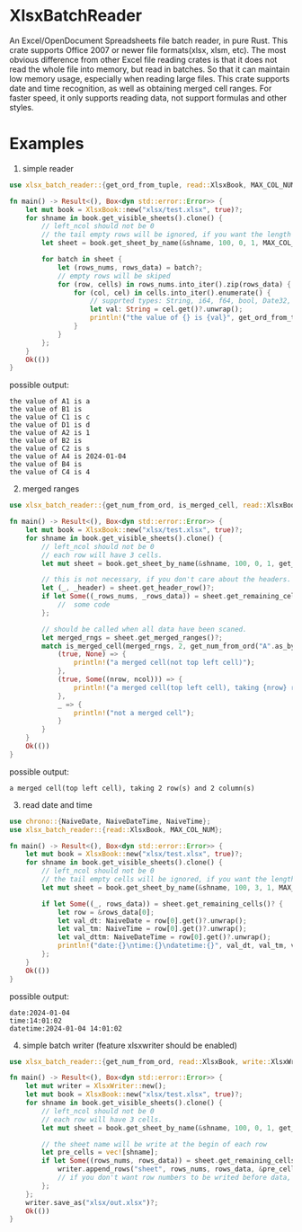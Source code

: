# XlsxBatchReader
An Excel/OpenDocument Spreadsheets file batch reader, in pure Rust. This crate supports Office 2007 or newer file formats(xlsx, xlsm, etc). The most obvious difference from other Excel file reading crates is that it does not read the whole file into memory, but read in batches. So that it can maintain low memory usage, especially when reading large files.
This crate supports date and time recognition, as well as obtaining merged cell ranges. For faster speed, it only supports reading data, not support formulas and other styles.

# Examples
1. simple reader
```rust
use xlsx_batch_reader::{get_ord_from_tuple, read::XlsxBook, MAX_COL_NUM};

fn main() -> Result<(), Box<dyn std::error::Error>> {
    let mut book = XlsxBook::new("xlsx/test.xlsx", true)?;
    for shname in book.get_visible_sheets().clone() {
        // left_ncol should not be 0
        // the tail empty rows will be ignored, if you want the length of cells in each row is fixed, you can set right_ncol to a number not MAX_COL_NUM
        let sheet = book.get_sheet_by_name(&shname, 100, 0, 1, MAX_COL_NUM, false)?;

        for batch in sheet {
            let (rows_nums, rows_data) = batch?;
            // empty rows will be skiped
            for (row, cells) in rows_nums.into_iter().zip(rows_data) {
                for (col, cel) in cells.into_iter().enumerate() {
                    // supprted types: String, i64, f64, bool, Date32, Timestamp(v0.1.4), NaiveDate, NaiveDateTime(v0.1.2), NaiveTime(v0.1.2)
                    let val: String = cel.get()?.unwrap();   
                    println!("the value of {} is {val}", get_ord_from_tuple(row, (col+1) as u16)?);  
                }
            }
        };
    }
    Ok(())
}
```
possible output:
```text
the value of A1 is a  
the value of B1 is    
the value of C1 is c   
the value of D1 is d   
the value of A2 is 1   
the value of B2 is    
the value of C2 is s   
the value of A4 is 2024-01-04   
the value of B4 is    
the value of C4 is 4   
```

2. merged ranges
```rust
use xlsx_batch_reader::{get_num_from_ord, is_merged_cell, read::XlsxBook};

fn main() -> Result<(), Box<dyn std::error::Error>> {
    let mut book = XlsxBook::new("xlsx/test.xlsx", true)?;
    for shname in book.get_visible_sheets().clone() {
        // left_ncol should not be 0
        // each row will have 3 cells.
        let mut sheet = book.get_sheet_by_name(&shname, 100, 0, 1, get_num_from_ord("C".as_bytes())?, true)?;

        // this is not necessary, if you don't care about the headers.
        let (_, _header) = sheet.get_header_row()?;
        if let Some((_rows_nums, _rows_data)) = sheet.get_remaining_cells()? {
            //  some code
        }; 

        // should be called when all data have been scaned.
        let merged_rngs = sheet.get_merged_ranges()?;
        match is_merged_cell(merged_rngs, 2, get_num_from_ord("A".as_bytes())?) {
            (true, None) => {
                println!("a merged cell(not top left cell)");
            },
            (true, Some((nrow, ncol))) => {
                println!("a merged cell(top left cell), taking {nrow} row(s) and {ncol} column(s)");
            },
            _ => {
                println!("not a merged cell");
            }
        }
    }
    Ok(())
}
```
possible output:
```text
a merged cell(top left cell), taking 2 row(s) and 2 column(s)
```

3. read date and time
```rust
use chrono::{NaiveDate, NaiveDateTime, NaiveTime};
use xlsx_batch_reader::{read::XlsxBook, MAX_COL_NUM};

fn main() -> Result<(), Box<dyn std::error::Error>> {
    let mut book = XlsxBook::new("xlsx/test.xlsx", true)?;
    for shname in book.get_visible_sheets().clone() {
        // left_ncol should not be 0
        // the tail empty cells will be ignored, if you want the length of cells in each row is fixed, you can set right_ncol to a number not MAX_COL_NUM
        let mut sheet = book.get_sheet_by_name(&shname, 100, 3, 1, MAX_COL_NUM, false)?;

        if let Some((_, rows_data)) = sheet.get_remaining_cells()? {
            let row = &rows_data[0];
            let val_dt: NaiveDate = row[0].get()?.unwrap();
            let val_tm: NaiveTime = row[0].get()?.unwrap();
            let val_dttm: NaiveDateTime = row[0].get()?.unwrap();
            println!("date:{}\ntime:{}\ndatetime:{}", val_dt, val_tm, val_dttm);
        }; 
    }
    Ok(())
}
```
possible output:
```text
date:2024-01-04
time:14:01:02
datetime:2024-01-04 14:01:02
```

4. simple batch writer (feature xlsxwriter should be enabled)
```rust
use xlsx_batch_reader::{get_num_from_ord, read::XlsxBook, write::XlsxWriter};

fn main() -> Result<(), Box<dyn std::error::Error>> {
    let mut writer = XlsxWriter::new();
    let mut book = XlsxBook::new("xlsx/test.xlsx", true)?;
    for shname in book.get_visible_sheets().clone() {
        // left_ncol should not be 0
        // each row will have 3 cells.
        let mut sheet = book.get_sheet_by_name(&shname, 100, 0, 1, get_num_from_ord("C".as_bytes())?, true)?;

        // the sheet name will be write at the begin of each row
        let pre_cells = vec![shname];
        if let Some((rows_nums, rows_data)) = sheet.get_remaining_cells()? {
            writer.append_rows("sheet", rows_nums, rows_data, &pre_cells)?;
            // if you don't want row numbers to be writed before data, set nrows = vec![];
        }; 
    };
    writer.save_as("xlsx/out.xlsx")?;
    Ok(())
}
```